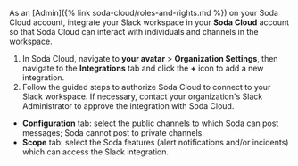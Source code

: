 As an [Admin]({% link soda-cloud/roles-and-rights.md %}) on your Soda Cloud account, integrate your Slack workspace in your **Soda Cloud** account so that Soda Cloud can interact with individuals and channels in the workspace.

1. In Soda Cloud, navigate to **your avatar** > **Organization Settings**, then navigate to the **Integrations** tab and click the **+** icon to add a new integration.
2. Follow the guided steps to authorize Soda Cloud to connect to your Slack workspace. If necessary, contact your organization's Slack Administrator to approve the integration with Soda Cloud. 
* **Configuration** tab: select the public channels to which Soda can post messages; Soda cannot post to private channels.
* **Scope** tab: select the Soda features (alert notifications and/or incidents) which can access the Slack integration. 
